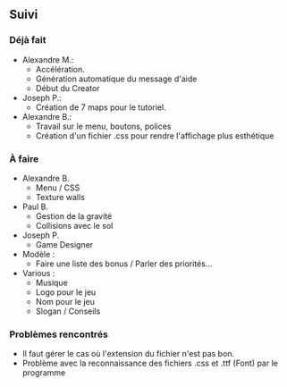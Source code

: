## Suivi
### Déjà fait
 - Alexandre M.:
   * Accélération.
   * Génération automatique du message d'aide
   * Début du Creator
 - Joseph P.:
   * Création de 7 maps pour le tutoriel.
 - Alexandre B.:
   * Travail sur le menu, boutons, polices
   * Création d'un fichier .css pour rendre l'affichage plus esthétique

### À faire
 - Alexandre B.
   * Menu / CSS
   * Texture walls
 - Paul B.
   * Gestion de la gravité
   * Collisions avec le sol
 - Joseph P.
   * Game Designer
 - Modèle :
   * Faire une liste des bonus / Parler des priorités...
 - Various :
   * Musique
   * Logo pour le jeu
   * Nom pour le jeu
   * Slogan / Conseils

### Problèmes rencontrés
 * Il faut gérer le cas où l'extension du fichier n'est pas bon.
 * Problème avec la reconnaissance des fichiers .css et .ttf (Font) par le programme
